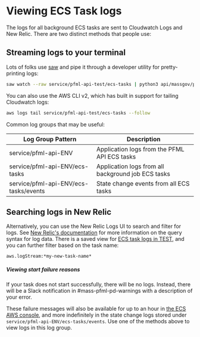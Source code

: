 # Viewing ECS Task logs

The logs for all background ECS tasks are sent to Cloudwatch Logs and New Relic. There are two distinct methods that people use:

## Streaming logs to your terminal

Lots of folks use [saw](https://github.com/TylerBrock/saw) and pipe it through a developer utility for pretty-printing logs:

```sh
saw watch --raw service/pfml-api-test/ecs-tasks | python3 api/massgov/pfml/util/logging/decodelog.py
```

You can also use the AWS CLI v2, which has built in support for tailing Cloudwatch logs:

```sh
aws logs tail service/pfml-api-test/ecs-tasks --follow
```

Common log groups that may be useful:

| Log Group Pattern                     | Description                            |
|---------------------------------------|----------------------------------------|
| service/pfml-api-ENV                  | Application logs from the PFML API ECS tasks|
| service/pfml-api-ENV/ecs-tasks        | Application logs from all background job ECS tasks|
| service/pfml-api-ENV/ecs-tasks/events | State change events from all ECS tasks |

## Searching logs in New Relic

Alternatively, you can use the New Relic Logs UI to search and filter for logs. See [New Relic's documentation](https://docs.newrelic.com/docs/logs/log-management/ui-data/query-syntax-logs/) for more information on the query syntax for log data. There is a saved view for [ECS task logs in TEST](https://one.newrelic.com/launcher/logger.log-launcher?platform[accountId]=2837112&platform[$isFallbackTimeRange]=true&platform[timeRange][duration]=1800000&launcher=eyJxdWVyeSI6ImF3cy5sb2dHcm91cDpcInNlcnZpY2UvcGZtbC1hcGktdGVzdC9lY3MtdGFza3NcIiAtbGV2ZWxuYW1lOkFVRElUIiwiZXZlbnRUeXBlcyI6WyJMb2ciXSwiYWN0aXZlVmlldyI6IlZpZXcgQWxsIExvZ3MiLCJpc0VudGl0bGVkIjp0cnVlLCJhdHRycyI6WyJhd3MubG9nU3RyZWFtIiwibGV2ZWxuYW1lIiwidGltZXN0YW1wIiwibmFtZSIsImZ1bmNOYW1lIiwiYXdzLmxvZ0dyb3VwIiwibWVzc2FnZSJdLCJiZWdpbiI6bnVsbCwiZW5kIjpudWxsfQ==&pane=eyJuZXJkbGV0SWQiOiJsb2dnZXIuaG9tZSIsIiRzZGtWZXJzaW9uIjozfQ==&state=40e1ffea-4230-c73f-5e18-4f1427542446), and you can further filter based on the task name:

```
aws.logStream:*my-new-task-name*
```

##### Viewing start failure reasons

If your task does not start successfully, there will be no logs. Instead, there will be a Slack notification in #mass-pfml-pd-warnings with a description of your error.

These failure messages will also be available for up to an hour in [the ECS AWS console](https://console.aws.amazon.com/ecs/home?region=us-east-1#), and more indefinitely in the state change logs stored under `service/pfml-api-ENV/ecs-tasks/events`. Use one of the methods above to view logs in this log group.
